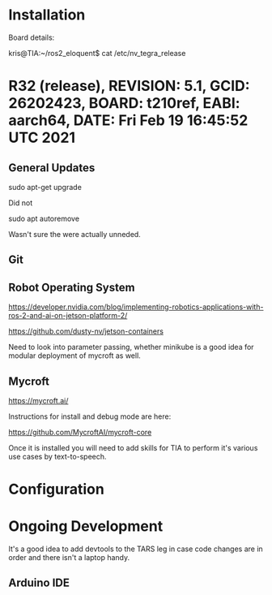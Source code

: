 
# Installation

Board details:

kris@TIA:~/ros2_eloquent$ cat /etc/nv_tegra_release 

# R32 (release), REVISION: 5.1, GCID: 26202423, BOARD: t210ref, EABI: aarch64, DATE: Fri Feb 19 16:45:52 UTC 2021


## General Updates

sudo apt-get upgrade

Did not 

sudo apt autoremove

Wasn't sure the were actually unneded.

## Git

## Robot Operating System

https://developer.nvidia.com/blog/implementing-robotics-applications-with-ros-2-and-ai-on-jetson-platform-2/

https://github.com/dusty-nv/jetson-containers

Need to look into parameter passing, whether minikube is a good idea for modular deployment of mycroft as well.

## Mycroft

https://mycroft.ai/

Instructions for install and debug mode are here:

https://github.com/MycroftAI/mycroft-core

Once it is installed you will need to add skills for TIA to perform it's various use cases by text-to-speech.

# Configuration

# Ongoing Development

It's a good idea to add devtools to the TARS leg in case code changes are in order and there isn't a laptop handy.

## Arduino IDE

